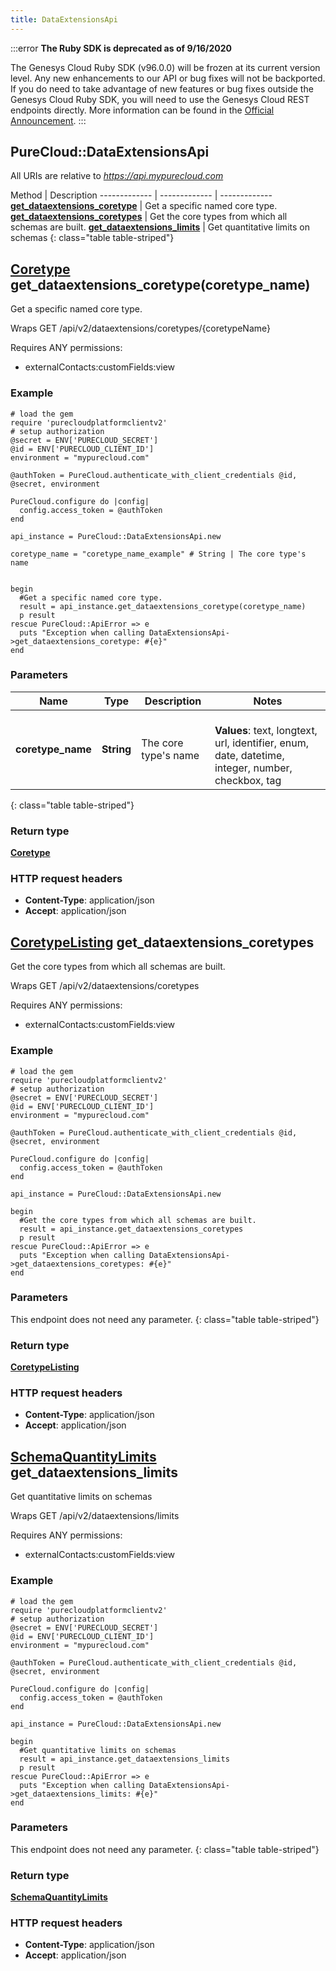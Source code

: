```yaml
---
title: DataExtensionsApi
---
```


:::error
**The Ruby SDK is deprecated as of 9/16/2020**

The Genesys Cloud Ruby SDK (v96.0.0) will be frozen at its current version level. Any new enhancements to our API or bug fixes will not be backported. If you do need to take advantage of new features or bug fixes outside the Genesys Cloud Ruby SDK, you will need to use the Genesys Cloud REST endpoints directly. More information can be found in the [Official Announcement](https://developer.mypurecloud.com/forum/t/announcement-genesys-cloud-ruby-sdk-end-of-life/8850).
:::


## PureCloud::DataExtensionsApi

All URIs are relative to *https://api.mypurecloud.com*

Method | Description
------------- | ------------- | -------------
[**get_dataextensions_coretype**](DataExtensionsApi.html#get_dataextensions_coretype) | Get a specific named core type.
[**get_dataextensions_coretypes**](DataExtensionsApi.html#get_dataextensions_coretypes) | Get the core types from which all schemas are built.
[**get_dataextensions_limits**](DataExtensionsApi.html#get_dataextensions_limits) | Get quantitative limits on schemas
{: class="table table-striped"}

<a name="get_dataextensions_coretype"></a>

## [**Coretype**](Coretype.html) get_dataextensions_coretype(coretype_name)



Get a specific named core type.



Wraps GET /api/v2/dataextensions/coretypes/{coretypeName} 

Requires ANY permissions: 

* externalContacts:customFields:view


### Example
```{"language":"ruby"}
# load the gem
require 'purecloudplatformclientv2'
# setup authorization
@secret = ENV['PURECLOUD_SECRET']
@id = ENV['PURECLOUD_CLIENT_ID']
environment = "mypurecloud.com"

@authToken = PureCloud.authenticate_with_client_credentials @id, @secret, environment

PureCloud.configure do |config|
  config.access_token = @authToken
end

api_instance = PureCloud::DataExtensionsApi.new

coretype_name = "coretype_name_example" # String | The core type's name


begin
  #Get a specific named core type.
  result = api_instance.get_dataextensions_coretype(coretype_name)
  p result
rescue PureCloud::ApiError => e
  puts "Exception when calling DataExtensionsApi->get_dataextensions_coretype: #{e}"
end
```

### Parameters

Name | Type | Description  | Notes
------------- | ------------- | ------------- | -------------
 **coretype_name** | **String**| The core type&#39;s name | <br />**Values**: text, longtext, url, identifier, enum, date, datetime, integer, number, checkbox, tag |
{: class="table table-striped"}


### Return type

[**Coretype**](Coretype.html)

### HTTP request headers

 - **Content-Type**: application/json
 - **Accept**: application/json



<a name="get_dataextensions_coretypes"></a>

## [**CoretypeListing**](CoretypeListing.html) get_dataextensions_coretypes



Get the core types from which all schemas are built.



Wraps GET /api/v2/dataextensions/coretypes 

Requires ANY permissions: 

* externalContacts:customFields:view


### Example
```{"language":"ruby"}
# load the gem
require 'purecloudplatformclientv2'
# setup authorization
@secret = ENV['PURECLOUD_SECRET']
@id = ENV['PURECLOUD_CLIENT_ID']
environment = "mypurecloud.com"

@authToken = PureCloud.authenticate_with_client_credentials @id, @secret, environment

PureCloud.configure do |config|
  config.access_token = @authToken
end

api_instance = PureCloud::DataExtensionsApi.new

begin
  #Get the core types from which all schemas are built.
  result = api_instance.get_dataextensions_coretypes
  p result
rescue PureCloud::ApiError => e
  puts "Exception when calling DataExtensionsApi->get_dataextensions_coretypes: #{e}"
end
```

### Parameters
This endpoint does not need any parameter.
{: class="table table-striped"}


### Return type

[**CoretypeListing**](CoretypeListing.html)

### HTTP request headers

 - **Content-Type**: application/json
 - **Accept**: application/json



<a name="get_dataextensions_limits"></a>

## [**SchemaQuantityLimits**](SchemaQuantityLimits.html) get_dataextensions_limits



Get quantitative limits on schemas



Wraps GET /api/v2/dataextensions/limits 

Requires ANY permissions: 

* externalContacts:customFields:view


### Example
```{"language":"ruby"}
# load the gem
require 'purecloudplatformclientv2'
# setup authorization
@secret = ENV['PURECLOUD_SECRET']
@id = ENV['PURECLOUD_CLIENT_ID']
environment = "mypurecloud.com"

@authToken = PureCloud.authenticate_with_client_credentials @id, @secret, environment

PureCloud.configure do |config|
  config.access_token = @authToken
end

api_instance = PureCloud::DataExtensionsApi.new

begin
  #Get quantitative limits on schemas
  result = api_instance.get_dataextensions_limits
  p result
rescue PureCloud::ApiError => e
  puts "Exception when calling DataExtensionsApi->get_dataextensions_limits: #{e}"
end
```

### Parameters
This endpoint does not need any parameter.
{: class="table table-striped"}


### Return type

[**SchemaQuantityLimits**](SchemaQuantityLimits.html)

### HTTP request headers

 - **Content-Type**: application/json
 - **Accept**: application/json



